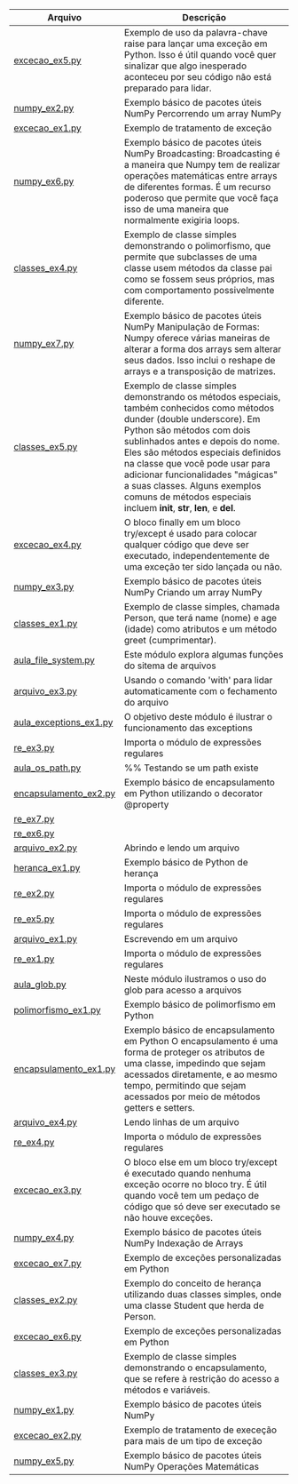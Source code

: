| Arquivo | Descrição |
| --- | --- |
| [excecao_ex5.py](https://github.com/comais-labs/softex-curso-sr-python/blob/main/CodigosAula/excecao_ex5.py) | Exemplo de uso da palavra-chave raise para lançar uma exceção em Python. Isso é útil quando você quer sinalizar que algo inesperado aconteceu por seu código não está preparado para lidar. |
| [numpy_ex2.py](https://github.com/comais-labs/softex-curso-sr-python/blob/main/CodigosAula/numpy_ex2.py) | Exemplo básico de pacotes úteis NumPy Percorrendo um array NumPy |
| [excecao_ex1.py](https://github.com/comais-labs/softex-curso-sr-python/blob/main/CodigosAula/excecao_ex1.py) | Exemplo de tratamento de exceção |
| [numpy_ex6.py](https://github.com/comais-labs/softex-curso-sr-python/blob/main/CodigosAula/numpy_ex6.py) | Exemplo básico de pacotes úteis NumPy Broadcasting: Broadcasting é a maneira que Numpy tem de realizar operações matemáticas entre arrays de diferentes formas. É um recurso poderoso que permite que você faça isso de uma maneira que normalmente exigiria loops. |
| [classes_ex4.py](https://github.com/comais-labs/softex-curso-sr-python/blob/main/CodigosAula/classes_ex4.py) | Exemplo de classe simples demonstrando o polimorfismo, que permite que subclasses de uma classe usem métodos da classe pai como se fossem seus próprios, mas com comportamento possivelmente diferente. |
| [numpy_ex7.py](https://github.com/comais-labs/softex-curso-sr-python/blob/main/CodigosAula/numpy_ex7.py) | Exemplo básico de pacotes úteis NumPy Manipulação de Formas: Numpy oferece várias maneiras de alterar a forma dos arrays sem alterar seus dados. Isso inclui o reshape de arrays e a transposição de matrizes. |
| [classes_ex5.py](https://github.com/comais-labs/softex-curso-sr-python/blob/main/CodigosAula/classes_ex5.py) | Exemplo de classe simples demonstrando os métodos especiais, também conhecidos como métodos dunder (double underscore). Em Python são métodos com dois sublinhados antes e depois do nome. Eles são métodos especiais definidos na classe que você pode usar para adicionar funcionalidades "mágicas" a suas classes.  Alguns exemplos comuns de métodos especiais incluem __init__, __str__, __len__, e __del__. |
| [excecao_ex4.py](https://github.com/comais-labs/softex-curso-sr-python/blob/main/CodigosAula/excecao_ex4.py) | O bloco finally em um bloco try/except é usado para colocar qualquer código que deve ser executado, independentemente de uma exceção ter sido lançada ou não. |
| [numpy_ex3.py](https://github.com/comais-labs/softex-curso-sr-python/blob/main/CodigosAula/numpy_ex3.py) | Exemplo básico de pacotes úteis NumPy Criando um array NumPy |
| [classes_ex1.py](https://github.com/comais-labs/softex-curso-sr-python/blob/main/CodigosAula/classes_ex1.py) | Exemplo de classe simples, chamada Person, que terá name (nome) e age (idade) como atributos e um método greet (cumprimentar). |
| [aula_file_system.py](https://github.com/comais-labs/softex-curso-sr-python/blob/main/CodigosAula/aula_file_system.py) | Este módulo explora algumas funções do sitema de arquivos |
| [arquivo_ex3.py](https://github.com/comais-labs/softex-curso-sr-python/blob/main/CodigosAula/arquivo_ex3.py) | Usando o comando 'with' para lidar automaticamente com o fechamento do arquivo |
| [aula_exceptions_ex1.py](https://github.com/comais-labs/softex-curso-sr-python/blob/main/CodigosAula/aula_exceptions_ex1.py) | O objetivo deste módulo é ilustrar o funcionamento das exceptions |
| [re_ex3.py](https://github.com/comais-labs/softex-curso-sr-python/blob/main/CodigosAula/re_ex3.py) | Importa o módulo de expressões regulares |
| [aula_os_path.py](https://github.com/comais-labs/softex-curso-sr-python/blob/main/CodigosAula/aula_os_path.py) | %% Testando se um path existe |
| [encapsulamento_ex2.py](https://github.com/comais-labs/softex-curso-sr-python/blob/main/CodigosAula/encapsulamento_ex2.py) | Exemplo básico de encapsulamento em Python utilizando o decorator @property |
| [re_ex7.py](https://github.com/comais-labs/softex-curso-sr-python/blob/main/CodigosAula/re_ex7.py) |  |
| [re_ex6.py](https://github.com/comais-labs/softex-curso-sr-python/blob/main/CodigosAula/re_ex6.py) |  |
| [arquivo_ex2.py](https://github.com/comais-labs/softex-curso-sr-python/blob/main/CodigosAula/arquivo_ex2.py) | Abrindo e lendo um arquivo |
| [heranca_ex1.py](https://github.com/comais-labs/softex-curso-sr-python/blob/main/CodigosAula/heranca_ex1.py) | Exemplo básico de Python de herança |
| [re_ex2.py](https://github.com/comais-labs/softex-curso-sr-python/blob/main/CodigosAula/re_ex2.py) | Importa o módulo de expressões regulares |
| [re_ex5.py](https://github.com/comais-labs/softex-curso-sr-python/blob/main/CodigosAula/re_ex5.py) | Importa o módulo de expressões regulares |
| [arquivo_ex1.py](https://github.com/comais-labs/softex-curso-sr-python/blob/main/CodigosAula/arquivo_ex1.py) | Escrevendo em um arquivo |
| [re_ex1.py](https://github.com/comais-labs/softex-curso-sr-python/blob/main/CodigosAula/re_ex1.py) | Importa o módulo de expressões regulares |
| [aula_glob.py](https://github.com/comais-labs/softex-curso-sr-python/blob/main/CodigosAula/aula_glob.py) | Neste módulo ilustramos o uso do glob para acesso a arquivos |
| [polimorfismo_ex1.py](https://github.com/comais-labs/softex-curso-sr-python/blob/main/CodigosAula/polimorfismo_ex1.py) | Exemplo básico de polimorfismo em Python |
| [encapsulamento_ex1.py](https://github.com/comais-labs/softex-curso-sr-python/blob/main/CodigosAula/encapsulamento_ex1.py) | Exemplo básico de encapsulamento em Python O encapsulamento é uma forma de proteger os atributos de uma classe, impedindo que sejam acessados diretamente, e ao mesmo tempo, permitindo que sejam acessados por meio de métodos getters e setters. |
| [arquivo_ex4.py](https://github.com/comais-labs/softex-curso-sr-python/blob/main/CodigosAula/arquivo_ex4.py) | Lendo linhas de um arquivo |
| [re_ex4.py](https://github.com/comais-labs/softex-curso-sr-python/blob/main/CodigosAula/re_ex4.py) | Importa o módulo de expressões regulares |
| [excecao_ex3.py](https://github.com/comais-labs/softex-curso-sr-python/blob/main/CodigosAula/excecao_ex3.py) | O bloco else em um bloco try/except é executado quando nenhuma exceção ocorre no bloco try. É útil quando você tem um pedaço de código que só deve ser executado se não houve exceções. |
| [numpy_ex4.py](https://github.com/comais-labs/softex-curso-sr-python/blob/main/CodigosAula/numpy_ex4.py) | Exemplo básico de pacotes úteis NumPy Indexação de Arrays |
| [excecao_ex7.py](https://github.com/comais-labs/softex-curso-sr-python/blob/main/CodigosAula/excecao_ex7.py) | Exemplo de exceções personalizadas em Python |
| [classes_ex2.py](https://github.com/comais-labs/softex-curso-sr-python/blob/main/CodigosAula/classes_ex2.py) | Exemplo do conceito de herança utilizando duas classes simples, onde uma classe Student que herda de Person. |
| [excecao_ex6.py](https://github.com/comais-labs/softex-curso-sr-python/blob/main/CodigosAula/excecao_ex6.py) | Exemplo de exceções personalizadas em Python |
| [classes_ex3.py](https://github.com/comais-labs/softex-curso-sr-python/blob/main/CodigosAula/classes_ex3.py) | Exemplo de classe simples demonstrando o encapsulamento, que se refere à restrição do acesso a métodos e variáveis. |
| [numpy_ex1.py](https://github.com/comais-labs/softex-curso-sr-python/blob/main/CodigosAula/numpy_ex1.py) | Exemplo básico de pacotes úteis NumPy |
| [excecao_ex2.py](https://github.com/comais-labs/softex-curso-sr-python/blob/main/CodigosAula/excecao_ex2.py) | Exemplo de tratamento de execeção para mais de um tipo de exceção |
| [numpy_ex5.py](https://github.com/comais-labs/softex-curso-sr-python/blob/main/CodigosAula/numpy_ex5.py) | Exemplo básico de pacotes úteis NumPy Operações Matemáticas |
